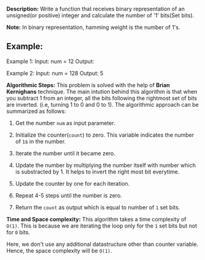 **Description:**
Write a function that receives binary representation of an unsigned(or positive) integer and calculate the number of '1' bits(Set bits).

**Note:** In binary representation, hamming weight is the number of 1's.

## Example:
Example 1:
Input: num = 12
Output: 

Example 2:
Input: num = 128
Output: 5

**Algorithmic Steps:**
This problem is solved with the help of **Brian Kernighans** technique. The main intution behind this algorithm is that when you subtract 1 from an integer, all the bits following the rightmost set of bits are inverted. (i.e, turning 1 to 0 and 0 to 1). The algorithmic approach can be summarized as follows: 

1. Get the number `num` as input parameter.

2. Initialize the counter(`count`) to zero. This variable indicates the number of `1`s in the number. 

3. Iterate the number until it became zero. 
   
4. Update the number by multiplying the number itself with number which is substracted by 1. It helps to invert the right most bit everytime.

5. Update the counter by one for each iteration.
   
6. Repeat 4-5 steps until the number is zero.

7. Return the `count` as output which is equal to number of `1` set bits.


**Time and Space complexity:**
This algorithm takes a time complexity of `O(1)`. This is because we are iterating the loop only for the `1` set bits but not for `0` bits. 

Here, we don't use any additional datastructure other than counter variable. Hence, the space complexity will be `O(1)`.